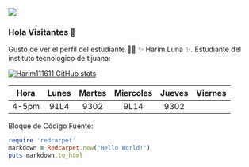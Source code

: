 ![](https://images.cooltext.com/5643145.png)



### Hola Visitantes 👋


Gusto de ver el perfil del estudiante 👨‍🏫 ✨ Harim Luna ✨.
Estudiante del instituto tecnologico de tijuana:




[![Harim111611 GitHub stats](https://github-readme-stats.vercel.app/api?username=Harim111611)](https://github.com/Harim111611/github-readme-stats)


| **Hora** | **Lunes**   | **Martes**   | **Miercoles** | **Jueves**   | **Viernes** |
|:--------:|:-----------:|:------------:|:-------------:|:------------:|:-----------:|
| 4-5pm    | 91L4        | 9302         | 9L14          | 9302         |             |

Bloque de Código Fuente:


```ruby
require 'redcarpet'
markdown = Redcarpet.new("Hello World!")
puts markdown.to_html
```

